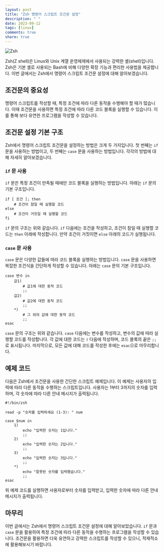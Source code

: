 ```yaml
---
layout: post
title: "Zsh 명령어 스크립트 조건문 설정"
description: " "
date: 2023-09-12
tags: [linux]
comments: true
share: true
---
```


![Zsh](https://upload.wikimedia.org/wikipedia/commons/thumb/0/02/Zsh_Logo_256x256.png/220px-Zsh_Logo_256x256.png)

Zsh(Z shell)은 Linux와 Unix 계열 운영체제에서 사용되는 강력한 셸(shell)입니다. Zsh은 기본 셸로 사용되는 Bash에 비해 다양한 확장 기능과 편리한 사용법을 제공합니다. 이번 글에서는 Zsh에서 명령어 스크립트 조건문 설정에 대해 알아보겠습니다.

## 조건문의 중요성

명령어 스크립트를 작성할 때, 특정 조건에 따라 다른 동작을 수행해야 할 때가 많습니다. 이때 조건문을 사용하면 특정 조건에 따라 다른 코드 블록을 실행할 수 있습니다. 이를 통해 보다 유연한 프로그램을 작성할 수 있습니다.

## 조건문 설정 기본 구조

Zsh에서 명령어 스크립트 조건문을 설정하는 방법은 크게 두 가지입니다. 첫 번째는 `if` 문을 사용하는 방법이고, 두 번째는 `case` 문을 사용하는 방법입니다. 각각의 방법에 대해 자세히 알아보겠습니다.

### `if` 문 사용

`if` 문은 특정 조건이 만족될 때에만 코드 블록을 실행하는 방법입니다. 아래는 `if` 문의 기본 구조입니다.

```shell
if [ 조건 ]; then
    # 조건이 참일 때 실행할 코드
else
    # 조건이 거짓일 때 실행할 코드
fi
```

`if` 문의 구조는 위와 같습니다. `if` 다음에는 조건을 작성하고, 조건이 참일 때 실행할 코드는 `then` 아래에 작성합니다. 만약 조건이 거짓이면 `else` 아래의 코드가 실행됩니다.

### `case` 문 사용

`case` 문은 다양한 값들에 따라 코드 블록을 실행하는 방법입니다. `case` 문을 사용하면 복잡한 조건식을 간단하게 작성할 수 있습니다. 아래는 `case` 문의 기본 구조입니다.

```shell
case 변수 in
    값1)
        # 값1에 대한 동작 코드
        ;;
    값2)
        # 값2에 대한 동작 코드
        ;;
    *)
        # 그 외의 값에 대한 동작 코드
        ;;
esac
```

`case` 문의 구조는 위와 같습니다. `case` 다음에는 변수를 작성하고, 변수의 값에 따라 실행할 코드를 작성합니다. 각 값에 대한 코드는 `)` 다음에 작성하며, 코드 블록의 끝은 `;;`로 표시됩니다. 마지막으로, 모든 값에 대해 코드를 작성한 후에는 `esac`으로 마무리합니다.

## 예제 코드

다음은 Zsh에서 조건문을 사용한 간단한 스크립트 예제입니다. 이 예제는 사용자의 입력에 따라 다른 동작을 수행하는 스크립트입니다. 사용자는 1부터 3까지의 숫자를 입력하며, 각 숫자에 따라 다른 안내 메시지가 출력됩니다.

```shell
#!/bin/zsh

read -p "숫자를 입력하세요 (1-3): " num

case $num in
    1)
        echo "입력한 숫자는 1입니다."
        ;;
    2)
        echo "입력한 숫자는 2입니다."
        ;;
    3)
        echo "입력한 숫자는 3입니다."
        ;;
    *)
        echo "잘못된 숫자를 입력했습니다."
        ;;
esac
```

위 예제 코드를 실행하면 사용자로부터 숫자를 입력받고, 입력한 숫자에 따라 다른 안내 메시지가 출력됩니다.

## 마무리

이번 글에서는 Zsh에서 명령어 스크립트 조건문 설정에 대해 알아보았습니다. `if` 문과 `case` 문을 활용하여 특정 조건에 따라 다른 동작을 수행하는 프로그램을 작성할 수 있습니다. 조건문을 활용하면 더욱 유연하고 강력한 스크립트를 작성할 수 있으니, 적재적소에 활용해보시기 바랍니다.